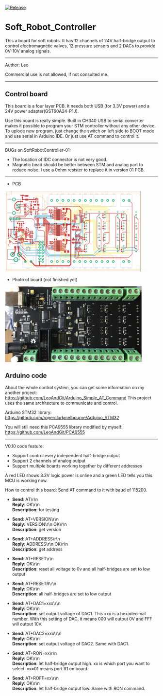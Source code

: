 [![Release](https://img.shields.io/badge/Release-Ver0.1.0-blue.svg)](https://github.com/LeoAndGit/Soft_Robot_Controller/releases)

Soft_Robot_Controller
===========================
This a board for soft robots. It has 12 channels of 24V half-bridge output to control electromagnetic valves, 12 pressure sensors and 2 DACs to provide 0V-10V analog signals. 

****
Author: Leo

Commercial use is not allowed, if not consulted me.
****

Control board
---------------------------
This board is a four layer PCB. It needs both USB (for 3.3V power) and a 24V power adapter(GST60A24-P1J).

Use this board is really simple. Built in CH340 USB to serial converter makes it possible to program your STM controller without any other device. To uplode new program, just change the switch on left side to BOOT mode and use serial in Arduino IDE. Or just use AT command to control it.

***************************

BUGs on SoftRobotController-01:
- The location of IDC connector is not very good.
- Magnetic bead should be better between STM and analog part to reduce noise. I use a 0ohm resister to replace it in version 01 PCB.

***************************

- PCB 
<img src="/Image/PCB01.png" width="450px" />

- Photo of board (not finished yet)
<img src="/Image/board01.jpg" width="450px" />

Arduino code
---------------------------
About the whole control system, you can get some information on my another project: https://github.com/LeoAndGit/Arduino_Simple_AT_Command This project uses the same architecture to communicate and control.

Arduino STM32 library: https://github.com/rogerclarkmelbourne/Arduino_STM32

You will still need this PCA9555 library modified by myself: https://github.com/LeoAndGit/PCA9555

***************************

V0.10 code feature:
- Support control every independent half-bridge output
- Support 2 channels of analog output
- Support multiple boards working together by different addresses

A red LED shows 3.3V logic power is online and a green LED tells you this MCU is working now. 

How to control this board: Send AT command to it with baud of 115200. 

- **Send**: AT\r\n  
  **Reply**: OK\r\n  
  **Description**: for testing 


- **Send**: AT+VERSION\r\n  
  **Reply:** VERSION\r\n OK\r\n  
  **Description**: get version


- **Send**: AT+ADDRESS\r\n  
  **Reply**: ADDRESS\r\n OK\r\n  
  **Description**: get address 


- **Send**: AT+RESET\r\n  
  **Reply**: OK\r\n  
  **Description**: reset all voltage to 0v and all half-bridges are set to low output


- **Send**: AT+RESETR\r\n  
  **Reply**: OK\r\n  
  **Description**: all half-bridges are set to low output


- **Send**: AT+DAC1=xxx\r\n  
  **Reply**: OK\r\n  
  **Description**: set output voltage of DAC1. This xxx is a hexadecimal number. With this setting of DAC, it means 000 will output 0V and FFF will output 10V.


- **Send**: AT+DAC2=xxx\r\n  
  **Reply**: OK\r\n  
  **Description**: set output voltage of DAC2. Same with DAC1.


- **Send**: AT+RON=xx\r\n  
  **Reply**: OK\r\n  
  **Description**: let half-bridge output high. xx is which port you want to select. xx=01 means port R1 on board.


- **Send**: AT+ROFF=xx\r\n  
  **Reply**: OK\r\n  
  **Description**: let half-bridge output low. Same with RON command.